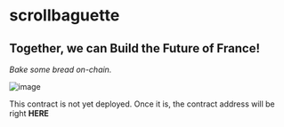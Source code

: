 # scrollbaguette

## Together, we can Build the Future of France!
_Bake some bread on-chain._

![image](https://github.com/stevieraykatz/scrollbaguette/assets/84420280/c13f7327-11b1-4df8-a8a7-62d00e8f4fea)

This contract is not yet deployed. Once it is, the contract address will be right **HERE**
